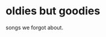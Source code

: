 <!DOCTYPE html>
<html>
 <body>

 </body>
</html>
<h1>oldies but goodies</h1>
   	<p>songs we forgot about.</p>
